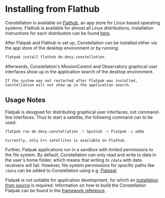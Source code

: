 # Installing from Flathub

Constellation is available on [Flathub](https://flathub.org/apps/de.desy.constellation), an app store for Linux-based
operating systems. Flathub is available for almost all Linux distributions, installation instructions for each distribution
can be found [here](https://flathub.org/setup).

After Flatpak and Flathub is set up, Constellation can be installed either via the app store of the desktop environment or
by running:

```sh
flatpak install flathub de.desy.constellation
```

Afterwards, Constellation's MissionControl and Observatory graphical user interfaces show up in the application search of the
desktop environment.

```{important}
If the system was not restarted after Flatpak was installed, Constellation will not show up in the application search.
```

## Usage Notes

Flatpak is designed for distributing graphical user interfaces, not command-line interfaces. Thus to start a satellite, the
following command can to be used:

```sh
flatpak run de.desy.constellation -t Sputnik -n Flatpak -g edda
```

```{note}
Currently, only C++ satellites is available on Flathub.
```

Further, Flatpak applications run in a sandbox with limited permissions to the file system. By default, Constellation can
only read and write to data in the user's home folder, which means that writing to `/data` with data receivers will fail.
However, file system permissions for specific paths like `/data` can be added to Constellation using e.g.
[Flatseal](https://flathub.org/apps/com.github.tchx84.Flatseal).

Flatpak is not suitable for application development, for which an [installation from source](./install_from_source.md) is
required. Information on how to build the Constellation Flatpak can be found in the
[framework reference](../../framework_reference/flatpak.md).
